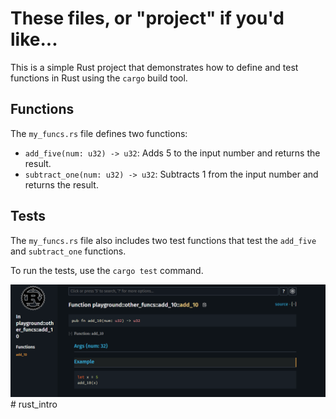 # These files, or "project" if you'd like...

This is a simple Rust project that demonstrates how to define and test functions in Rust using the `cargo` build tool.

## Functions

The `my_funcs.rs` file defines two functions:

- `add_five(num: u32) -> u32`: Adds 5 to the input number and returns the result.
- `subtract_one(num: u32) -> u32`: Subtracts 1 from the input number and returns the result.

## Tests

The `my_funcs.rs` file also includes two test functions that test the `add_five` and `subtract_one` functions.

To run the tests, use the `cargo test` command.

![The Rust journey begins.](image.png)#   r u s t _ i n t r o 
 
 
